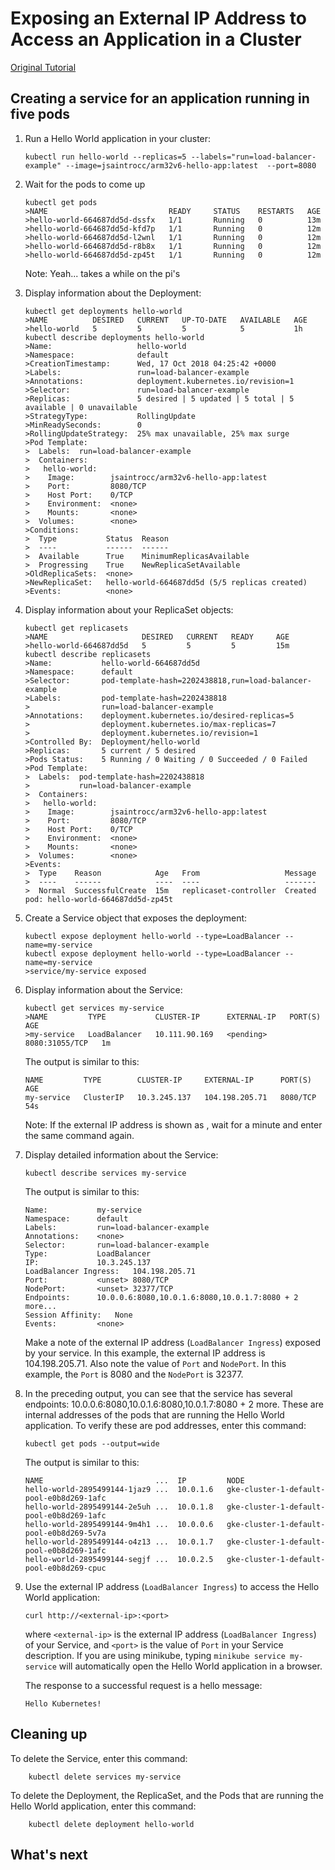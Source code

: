 # Exposing an External IP Address to Access an Application in a Cluster

[Original Tutorial](https://kubernetes.io/docs/tutorials/stateless-application/expose-external-ip-address/)

## Creating a service for an application running in five pods

1.  Run a Hello World application in your cluster:
    
        kubectl run hello-world --replicas=5 --labels="run=load-balancer-example" --image=jsaintrocc/arm32v6-hello-app:latest  --port=8080

2.  Wait for the pods to come up

        kubectl get pods
        >NAME                           READY     STATUS    RESTARTS   AGE
        >hello-world-664687dd5d-dssfx   1/1       Running   0          13m
        >hello-world-664687dd5d-kfd7p   1/1       Running   0          12m
        >hello-world-664687dd5d-l2wnl   1/1       Running   0          12m
        >hello-world-664687dd5d-r8b8x   1/1       Running   0          12m
        >hello-world-664687dd5d-zp45t   1/1       Running   0          12m

    Note: Yeah... takes a while on the pi's
    
3.  Display information about the Deployment:

        kubectl get deployments hello-world
        >NAME          DESIRED   CURRENT   UP-TO-DATE   AVAILABLE   AGE
        >hello-world   5         5         5            5           1h
        kubectl describe deployments hello-world
        >Name:                   hello-world
        >Namespace:              default
        >CreationTimestamp:      Wed, 17 Oct 2018 04:25:42 +0000
        >Labels:                 run=load-balancer-example
        >Annotations:            deployment.kubernetes.io/revision=1
        >Selector:               run=load-balancer-example
        >Replicas:               5 desired | 5 updated | 5 total | 5 available | 0 unavailable
        >StrategyType:           RollingUpdate
        >MinReadySeconds:        0
        >RollingUpdateStrategy:  25% max unavailable, 25% max surge
        >Pod Template:
        >  Labels:  run=load-balancer-example
        >  Containers:
        >   hello-world:
        >    Image:        jsaintrocc/arm32v6-hello-app:latest
        >    Port:         8080/TCP
        >    Host Port:    0/TCP
        >    Environment:  <none>
        >    Mounts:       <none>
        >  Volumes:        <none>
        >Conditions:
        >  Type           Status  Reason
        >  ----           ------  ------
        >  Available      True    MinimumReplicasAvailable
        >  Progressing    True    NewReplicaSetAvailable
        >OldReplicaSets:  <none>
        >NewReplicaSet:   hello-world-664687dd5d (5/5 replicas created)
        >Events:          <none>

4.  Display information about your ReplicaSet objects:

        kubectl get replicasets
        >NAME                     DESIRED   CURRENT   READY     AGE
        >hello-world-664687dd5d   5         5         5         15m
        kubectl describe replicasets
        >Name:           hello-world-664687dd5d
        >Namespace:      default
        >Selector:       pod-template-hash=2202438818,run=load-balancer-example
        >Labels:         pod-template-hash=2202438818
        >                run=load-balancer-example
        >Annotations:    deployment.kubernetes.io/desired-replicas=5
        >                deployment.kubernetes.io/max-replicas=7
        >                deployment.kubernetes.io/revision=1
        >Controlled By:  Deployment/hello-world
        >Replicas:       5 current / 5 desired
        >Pods Status:    5 Running / 0 Waiting / 0 Succeeded / 0 Failed
        >Pod Template:
        >  Labels:  pod-template-hash=2202438818
        >           run=load-balancer-example
        >  Containers:
        >   hello-world:
        >    Image:        jsaintrocc/arm32v6-hello-app:latest
        >    Port:         8080/TCP
        >    Host Port:    0/TCP
        >    Environment:  <none>
        >    Mounts:       <none>
        >  Volumes:        <none>
        >Events:
        >  Type    Reason            Age   From                   Message
        >  ----    ------            ----  ----                   -------
        >  Normal  SuccessfulCreate  15m   replicaset-controller  Created pod: hello-world-664687dd5d-zp45t
    
5.  Create a Service object that exposes the deployment:

        kubectl expose deployment hello-world --type=LoadBalancer --name=my-service
        kubectl expose deployment hello-world --type=LoadBalancer --name=my-service
        >service/my-service exposed 

6.  Display information about the Service:

        kubectl get services my-service
        >NAME         TYPE           CLUSTER-IP      EXTERNAL-IP   PORT(S)          AGE
        >my-service   LoadBalancer   10.111.90.169   <pending>     8080:31055/TCP   1m
    
    The output is similar to this:
    
    ```
    NAME         TYPE        CLUSTER-IP     EXTERNAL-IP      PORT(S)    AGE
    my-service   ClusterIP   10.3.245.137   104.198.205.71   8080/TCP   54s
    
    ```
    
    Note: If the external IP address is shown as <pending>, wait for a minute and enter the same command again.
    
7.  Display detailed information about the Service:
    
    ```
    kubectl describe services my-service
    
    ```
    
    The output is similar to this:
    
    ```
    Name:           my-service
    Namespace:      default
    Labels:         run=load-balancer-example
    Annotations:    <none>
    Selector:       run=load-balancer-example
    Type:           LoadBalancer
    IP:             10.3.245.137
    LoadBalancer Ingress:   104.198.205.71
    Port:           <unset> 8080/TCP
    NodePort:       <unset> 32377/TCP
    Endpoints:      10.0.0.6:8080,10.0.1.6:8080,10.0.1.7:8080 + 2 more...
    Session Affinity:   None
    Events:         <none>
    
    ```
    
    Make a note of the external IP address (`LoadBalancer Ingress`) exposed by your service. In this example, the external IP address is 104.198.205.71. Also note the value of  `Port`  and  `NodePort`. In this example, the  `Port`  is 8080 and the  `NodePort`  is 32377.
    
8.  In the preceding output, you can see that the service has several endpoints: 10.0.0.6:8080,10.0.1.6:8080,10.0.1.7:8080 + 2 more. These are internal addresses of the pods that are running the Hello World application. To verify these are pod addresses, enter this command:
    
    ```
    kubectl get pods --output=wide
    
    ```
    
    The output is similar to this:
    
    ```
    NAME                         ...  IP         NODE
    hello-world-2895499144-1jaz9 ...  10.0.1.6   gke-cluster-1-default-pool-e0b8d269-1afc
    hello-world-2895499144-2e5uh ...  10.0.1.8   gke-cluster-1-default-pool-e0b8d269-1afc
    hello-world-2895499144-9m4h1 ...  10.0.0.6   gke-cluster-1-default-pool-e0b8d269-5v7a
    hello-world-2895499144-o4z13 ...  10.0.1.7   gke-cluster-1-default-pool-e0b8d269-1afc
    hello-world-2895499144-segjf ...  10.0.2.5   gke-cluster-1-default-pool-e0b8d269-cpuc
    
    ```
    
9.  Use the external IP address (`LoadBalancer Ingress`) to access the Hello World application:
    
    ```
    curl http://<external-ip>:<port>
    
    ```
    
    where  `<external-ip>`  is the external IP address (`LoadBalancer Ingress`) of your Service, and  `<port>`  is the value of  `Port`  in your Service description. If you are using minikube, typing  `minikube service my-service`  will automatically open the Hello World application in a browser.
    
    The response to a successful request is a hello message:
    
    ```
    Hello Kubernetes!
    
    ```
    

## Cleaning up[](https://kubernetes.io/docs/tutorials/stateless-application/expose-external-ip-address/#cleaning-up)

To delete the Service, enter this command:

```
    kubectl delete services my-service

```

To delete the Deployment, the ReplicaSet, and the Pods that are running the Hello World application, enter this command:

```
    kubectl delete deployment hello-world

```

## What's next
<!--stackedit_data:
eyJoaXN0b3J5IjpbOTI5NDY2MTksODk1NzI2ODQ0LC0xMTAxND
YzMjUzLDE1MjgxNzMwNDQsMjAxNjE0ODkyNiw4ODU4NTY2OTcs
LTE1NjEwODgxMzFdfQ==
-->